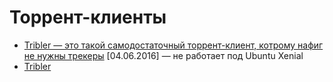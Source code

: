 # Торрент-клиенты

- [Tribler — это такой самодостаточный торрент-клиент, котрому нафиг не нужны трекеры](https://www.linux.org.ru/forum/talks/12641502) [04.06.2016] — не работает под Ubuntu Xenial
- [Tribler](https://en.wikipedia.org/wiki/Tribler)